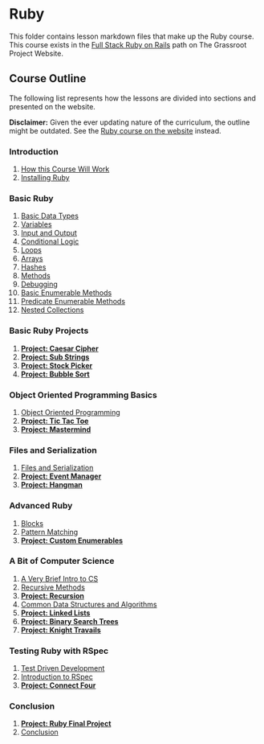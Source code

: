 # Ruby
This folder contains lesson markdown files that make up the Ruby course. This course exists in the [Full Stack Ruby on Rails](https://learn.grassroot.academy/paths/full-stack-ruby-on-rails/) path on The Grassroot Project Website.

## Course Outline

The following list represents how the lessons are divided into sections and presented on the website.

**Disclaimer:** Given the ever updating nature of the curriculum, the outline might be outdated. See the [Ruby course on the website](https://learn.grassroot.academy/paths/full-stack-ruby-on-rails/courses/ruby)
instead.

### Introduction
  1. [How this Course Will Work](introduction/how_this_course_will_work.md)
  2. [Installing Ruby](introduction/installing_ruby.md)
### Basic Ruby
  1. [Basic Data Types](basic_ruby/basic_data_types.md)
  2. [Variables](basic_ruby/variables.md)
  3. [Input and Output](basic_ruby/input_and_output.md)
  4. [Conditional Logic](basic_ruby/conditional_logic.md)
  5. [Loops](basic_ruby/loops.md)
  6. [Arrays](basic_ruby/arrays.md)
  7. [Hashes](basic_ruby/hashes.md)
  8. [Methods](basic_ruby/methods.md)
  9. [Debugging](basic_ruby/debugging.md)
  10. [Basic Enumerable Methods](basic_ruby/basic_enumerable_methods.md)
  11. [Predicate Enumerable Methods](basic_ruby/predicate_enumerable_methods.md)
  12. [Nested Collections](basic_ruby/nested_collections.md)
### Basic Ruby Projects
  1. [**Project: Caesar Cipher**](basic_ruby_projects/project_caesar_cipher.md)
  2. [**Project: Sub Strings**](basic_ruby_projects/project_sub_strings.md)
  3. [**Project: Stock Picker**](basic_ruby_projects/project_stock_picker.md)
  4. [**Project: Bubble Sort**](basic_ruby_projects/project_bubble_sort.md)
### Object Oriented Programming Basics
  1. [Object Oriented Programming](object_oriented_programming_basics/object_oriented_programming.md)
  2. [**Project: Tic Tac Toe**](object_oriented_programming_basics/project_tic_tac_toe.md)
  3. [**Project: Mastermind**](object_oriented_programming_basics/project_mastermind.md)
### Files and Serialization
  1. [Files and Serialization](files_and_serialization/files_and_serialization.md)
  2. [**Project: Event Manager**](files_and_serialization/project_event_manager.md)
  3. [**Project: Hangman**](files_and_serialization/project_hangman.md)
### Advanced Ruby
  1. [Blocks](advanced_ruby/blocks.md)
  2. [Pattern Matching](advanced_ruby/pattern_matching.md)
  3. [**Project: Custom Enumerables**](advanced_ruby/project_custom_enumerables.md)
### A Bit of Computer Science
  1. [A Very Brief Intro to CS](computer_science/a_very_brief_intro_to_cs.md)
  2. [Recursive Methods](computer_science/recursive_methods.md)
  3. [**Project: Recursion**](computer_science/project_recursion.md)
  4. [Common Data Structures and Algorithms](computer_science/common_data_structures_algorithms.md)
  5. [**Project: Linked Lists**](computer_science/project_linked_lists.md)
  6. [**Project: Binary Search Trees**](computer_science/project_binary_search_trees.md)
  7. [**Project: Knight Travails**](computer_science/project_knights_travails.md)
### Testing Ruby with RSpec
  1. [Test Driven Development](testing_ruby_with_rspec/test_driven_development.md)
  2. [Introduction to RSpec](testing_ruby_with_rspec/introduction_to_rspec.md)
  3. [**Project: Connect Four**](testing_ruby_with_rspec/project_connect_four.md)
### Conclusion
  1. [**Project: Ruby Final Project**](conclusion/project_ruby_final.md)
  2. [Conclusion](conclusion/conclusion.md)
